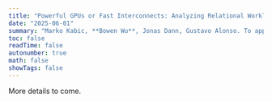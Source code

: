 ```yaml
---
title: "Powerful GPUs or Fast Interconnects: Analyzing Relational Workloads on Modern GPUs"
date: "2025-06-01"
summary: "Marko Kabic, **Bowen Wu**, Jonas Dann, Gustavo Alonso. To appear in VLDB 2025. [PDF](https://www.vldb.org/pvldb/vol18/p4350-kabic.pdf)"
toc: false
readTime: false
autonumber: true
math: false
showTags: false
---
```


More details to come.